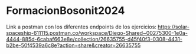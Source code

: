 # FormacionBosonit2024

Link a postman con los diferentes endpoints de los ejercicios:
https://solar-spaceship-611115.postman.co/workspace/Diego-Shared~00275300-1e0a-4444-885d-6cabaf663e8e/collection/26635755-d45f40f3-0308-4431-b2be-50f4539a6c8e?action=share&creator=26635755
